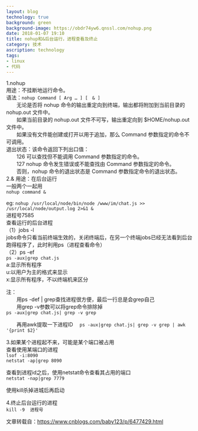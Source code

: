 ```yaml
---
layout: blog
technology: true
background: green
background-image: https://obdr74yw6.qnssl.com/nohup.png
date: 2018-01-07 19:10
title: nohup和&后台运行，进程查看及终止
category: 技术
ascription: technology
tags:
- linux
- 代码
---
```


1.nohup  
用途：不挂断地运行命令。  
语法：`nohup Command [ Arg … ] [　& ]`  
　　无论是否将 nohup 命令的输出重定向到终端，输出都将附加到当前目录的 nohup.out 文件中。  
　　如果当前目录的 nohup.out 文件不可写，输出重定向到 $HOME/nohup.out 文件中。  
　　如果没有文件能创建或打开以用于追加，那么 Command 参数指定的命令不可调用。  
退出状态：该命令返回下列出口值： 　　  
　　126 可以查找但不能调用 Command 参数指定的命令。 　　  
　　127 nohup 命令发生错误或不能查找由 Command 参数指定的命令。  
　　否则，nohup 命令的退出状态是 Command 参数指定命令的退出状态。  
2.&
用途：在后台运行  
一般两个一起用  
`nohup command &`

eg:
`nohup /usr/local/node/bin/node /www/im/chat.js >> /usr/local/node/output.log 2>&1 &`  
进程号7585  
查看运行的后台进程  
（1）jobs -l  
jobs命令只看当前终端生效的，关闭终端后，在另一个终端jobs已经无法看到后台跑得程序了，此时利用ps（进程查看命令）  
（2）ps -ef   
`ps -aux|grep chat.js`  
 a:显示所有程序   
 u:以用户为主的格式来显示   
 x:显示所有程序，不以终端机来区分  

注：  
　　用ps -def | grep查找进程很方便，最后一行总是会grep自己  
　　用grep -v参数可以将grep命令排除掉  
       `ps -aux|grep chat.js| grep -v grep`

　　再用awk提取一下进程ID　
       `ps -aux|grep chat.js| grep -v grep | awk '{print $2}'`

3.如果某个进程起不来，可能是某个端口被占用  
查看使用某端口的进程  
`lsof -i:8090`  
`netstat -ap|grep 8090`  

查看到进程id之后，使用netstat命令查看其占用的端口  
`netstat -nap|grep 7779`  

使用kill杀掉进城后再启动  

4.终止后台运行的进程  
`kill -9  进程号`

文章转载自：https://www.cnblogs.com/baby123/p/6477429.html